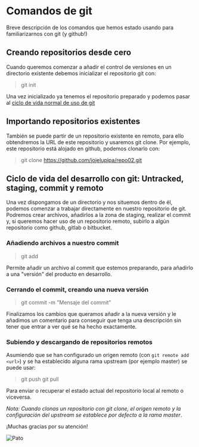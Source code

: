 # Comandos de git

Breve descripción de los comandos que hemos estado usando para familiarizarnos con git (y github!)

## Creando repositorios desde cero

Cuando queremos comenzar a añadir el control de versiones en un directorio existente debemos inicializar el repositorio git con:

>git init

Una vez inicializado ya tenemos el repositorio preparado y podemos pasar al [ciclo de vida normal de uso de git](#Ciclo-de-vida-del-desarrollo-con-git-Untracked-staging-commit-y-remoto)


## Importando repositorios existentes

También se puede partir de un repositorio existente en remoto, para ello obtendremos la URL de este repositorio y usaremos git clone. Por ejemplo, este repositorio está alojado en github, podemos clonarlo con:

> git clone https://github.com/jojelupipa/repo02.git


## Ciclo de vida del desarrollo con git: Untracked, staging, commit y remoto

Una vez dispongamos de un directorio y nos situemos dentro de él, podemos comenzar a trabajar directamente en nuestro repositorio de git. Podremos crear archivos, añadirlos a la zona de staging, realizar el commit y, si queremos hacer uso de un repositorio remoto, subirlo a algún repositorio como github, gitlab o bitbucket.

### Añadiendo archivos a nuestro commit

> git add <nombre de archivo>

Permite añadir un archivo al commit que estemos preparando, para añadirlo a una "versión" del producto en desarrollo.

### Cerrando el commit, creando una nueva versión

> git commit -m "Mensaje del commit"

Finalizamos los cambios que queramos añadir a la nueva versión y le añadimos un comentario para conseguir que tenga una descripción sin tener que entrar a ver qué se ha hecho exactamente.

### Subiendo y descargando de repositorios remotos

Asumiendo que se han configurado un origen remoto (con `git remote add <url>`) y se ha establecido alguna rama upstream (por ejemplo master) se puede usar:

> git push
> git pull

Para enviar o recuperar el estado actual del repositorio local al remoto o viceversa.

*Nota: Cuando clonas un repositorio con git clone, el origen remoto y la configuración del upstream se establece por defecto a la rama master*.

¡Muchas gracias por su atención!

![Pato](https://th.bing.com/th/id/OIP.tCgvRG-qYasp4ZsFn9zZDgHaHa?pid=ImgDet&rs=1)
